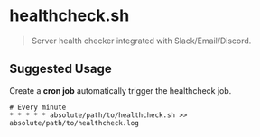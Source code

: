 # healthcheck.sh

> Server health checker integrated with Slack/Email/Discord.

## Suggested Usage

Create a **cron job** automatically trigger the healthcheck job.

```shell
# Every minute
* * * * * absolute/path/to/healthcheck.sh >> absolute/path/to/healthcheck.log
```